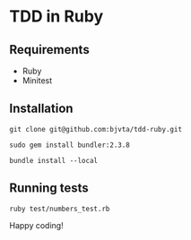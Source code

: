 # TDD in Ruby


## Requirements

- Ruby
- Minitest

## Installation

`git clone git@github.com:bjvta/tdd-ruby.git`

`sudo gem install bundler:2.3.8`

`bundle install --local`

## Running tests


`ruby test/numbers_test.rb`


Happy coding!
